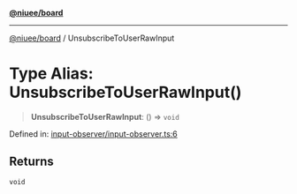 [**@niuee/board**](../README.md)

***

[@niuee/board](../globals.md) / UnsubscribeToUserRawInput

# Type Alias: UnsubscribeToUserRawInput()

> **UnsubscribeToUserRawInput**: () => `void`

Defined in: [input-observer/input-observer.ts:6](https://github.com/niuee/board/blob/cc09a87e934160adef876c4e11d51fd97e78653d/src/input-observer/input-observer.ts#L6)

## Returns

`void`
